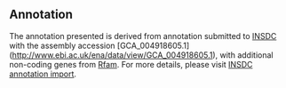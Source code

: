 
Annotation
----------

The annotation presented is derived from annotation submitted to
[INSDC](http://www.insdc.org) with the assembly accession [GCA\_004918605.1]
(http://www.ebi.ac.uk/ena/data/view/GCA_004918605.1),
with additional non-coding genes from
[Rfam](http://rfam.xfam.org/). For more details, please visit [INSDC
annotation import](http://ensemblgenomes.org/info/data/insdc_annotation).
